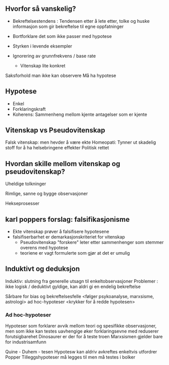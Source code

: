 
## Hvorfor så vanskelig?

* Bekreftelsestendens : Tendensen etter å lete etter, tolke og huske informasjon som gir bekreftelse til egne oppfatninger
* Bortforklare det som ikke passer med hypotese
	
* Styrken i levende eksempler
* Ignorering av grunnfrekvens / base rate
	* Vitenskap lite konkret


Saksforhold man ikke kan observere
Må ha hypotese

## Hypotese

- Enkel
- Forklaringskraft
- Koherens: Sammenheng mellom kjente antagelser som er kjente
## Vitenskap vs Pseudovitenskap

Falsk vitenskap: men hevder å være ekte
Homeopati: Tynner ut skadelig stoff for å ha helsebringene effekter
Politisk rettet

## Hvordan skille mellom vitenskap og pseudovitenskap?

Uheldige  tolkninger

Rimlige, sanne og bygge observasjoner

Hekseprosesser

## karl poppers forslag: falsifikasjonisme
- Ekte vitenskap prøver å falsifisere hypotesene
- falsifiserbarhet er demarkasjonskriteriet for vitenskap
	- Pseudovitenskap "forskere" leter etter sammenhenger som stemmer overens med hypotese
	- teoriene er vagt formulerte som gjør at det er umulig 

## Induktivt og deduksjon
Induktiv: slutning fra generelle utsagn til enkeltobservasjoner
Problemer : ikke logisk / deduktivt gyldige, kan aldri gi en endelig bekreftelse

Sårbare for bias og bekreftelsesfelle
<følger psykoanalyse, marxsisme, astrologi>
ad hoc-hypoteser <krykker for å redde hypotesen>

### Ad hoc-hypoteser

Hypoteser som forklarer avvik mellom teori og spesifikke observasjoner, men som ikke kan testes uavhengige
øker forklaringsevne med reduserer forutsigbarehet
Dinosaurer er der for å teste troen
Marxsismen gjelder bare for industrisamfunn

Quine - Duhem - tesen 
Hypotesw kan aldriv avkreftes enkeltvis utfordrer Popper
Tilleggshypoteser må legges til men må testes i bolker






